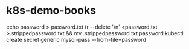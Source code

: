 # k8s-demo-books
echo password > password.txt
tr --delete '\n' <password.txt >.strippedpassword.txt && mv .strippedpassword.txt password
kubectl create secret generic mysql-pass --from-file=password
